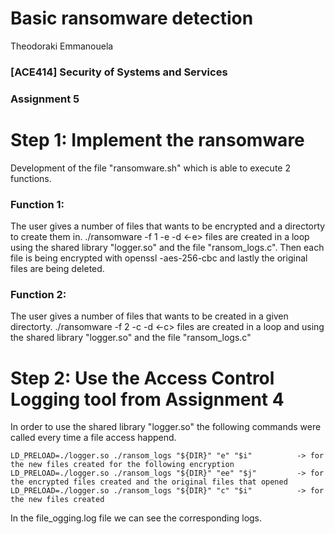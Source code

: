 # Basic ransomware detection
Theodoraki Emmanouela

### [ACE414] Security of Systems and Services
###           Assignment 5


# Step 1: Implement​ the ransomware
Development of the file "ransomware.sh" which is able to execute 2 functions.

### Function 1: 
The user gives a number of files that wants to be encrypted and a directorty to 
create them in.
./ransomware -f 1 -e <numofFilestoEncrypt> -d <directorty>
<-e> files are created in a loop using the shared library "logger.so" and the 
file "ransom_logs.c". 
Then each file is being encrypted with openssl -aes-256-cbc and lastly the 
original files are being deleted.

### Function 2: 
The user gives a number of files that wants to be created in a given directorty.
./ransomware -f 2 -c <numofFilestoEncrypt> -d <directorty>
<-c> files are created in a loop and using the shared library "logger.so" and the file "ransom_logs.c"


# Step 2: Use​ the Access Control Logging tool from Assignment 4
In order to use the shared library "logger.so" the following commands 
were called every time a file access happend.

```
LD_PRELOAD=./logger.so ./ransom_logs "${DIR}" "e" "$i"          -> for the new files created for the following encryption
LD_PRELOAD=./logger.so ./ransom_logs "${DIR}" "ee" "$j"         -> for the encrypted files created and the original files that opened
LD_PRELOAD=./logger.so ./ransom_logs "${DIR}" "c" "$i"          -> for the new files created
```

In the file_ogging.log file we can see the corresponding logs.

